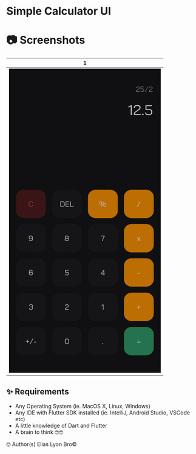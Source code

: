 # Simple Calculator UI


# 📷 Screenshots
| 1 |
|-------|
|<img src="./screenshots/Screenshot_2022-05-06-22-08-04-027_com.my_calc.calculator.jpg" height="800" width="400"/>|




## ✨ Requirements
* Any Operating System (ie. MacOS X, Linux, Windows)
* Any IDE with Flutter SDK installed (ie. IntelliJ, Android Studio, VSCode etc)
* A little knowledge of Dart and Flutter
* A brain to think 🤓🤓

🤓 Author(s)
Elias Lyon Bro©
